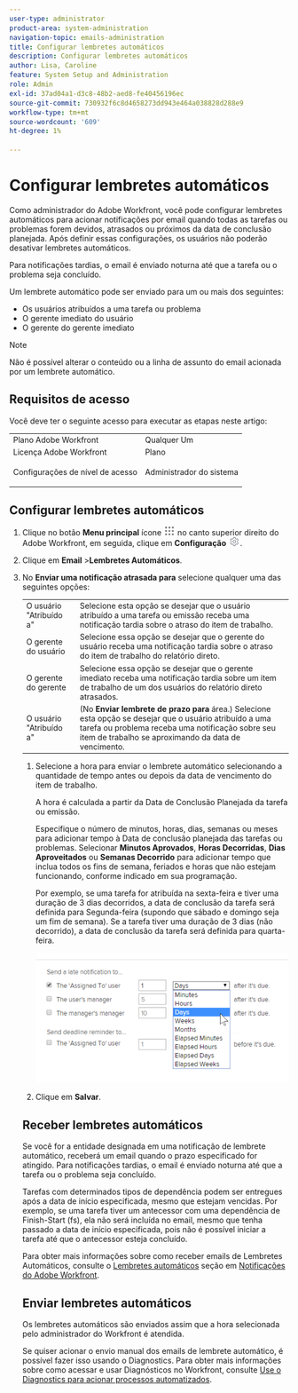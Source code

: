 ```yaml
---
user-type: administrator
product-area: system-administration
navigation-topic: emails-administration
title: Configurar lembretes automáticos
description: Configurar lembretes automáticos
author: Lisa, Caroline
feature: System Setup and Administration
role: Admin
exl-id: 37ad04a1-d3c8-48b2-aed8-fe40456196ec
source-git-commit: 730932f6c8d4658273dd943e464a038828d288e9
workflow-type: tm+mt
source-wordcount: '609'
ht-degree: 1%

---
```


# Configurar lembretes automáticos

<!--DON'T DELETE, DRAFT OR HIDE THIS ARTICLE. IT IS LINKED TO THE PRODUCT, THROUGH THE CONTEXT SENSITIVE HELP LINKS.-->

Como administrador do Adobe Workfront, você pode configurar lembretes automáticos para acionar notificações por email quando todas as tarefas ou problemas forem devidos, atrasados ou próximos da data de conclusão planejada. Após definir essas configurações, os usuários não poderão desativar lembretes automáticos.

Para notificações tardias, o email é enviado noturna até que a tarefa ou o problema seja concluído.

Um lembrete automático pode ser enviado para um ou mais dos seguintes:

* Os usuários atribuídos a uma tarefa ou problema
* O gerente imediato do usuário
* O gerente do gerente imediato

>[!NOTE]
>
>Não é possível alterar o conteúdo ou a linha de assunto do email acionada por um lembrete automático.

## Requisitos de acesso

Você deve ter o seguinte acesso para executar as etapas neste artigo:

<table style="table-layout:auto"> 
 <col> 
 <col> 
 <tbody> 
  <tr> 
   <td role="rowheader">Plano Adobe Workfront</td> 
   <td>Qualquer Um</td> 
  </tr> 
  <tr> 
   <td role="rowheader">Licença Adobe Workfront</td> 
   <td>Plano</td> 
  </tr> 
  <tr> 
   <td role="rowheader">Configurações de nível de acesso</td> 
   <td> <p>Administrador do sistema</p> </td> 
  </tr> 
 </tbody> 
</table>

## Configurar lembretes automáticos

1. Clique no botão **Menu principal** ícone ![](assets/main-menu-icon.png) no canto superior direito do Adobe Workfront, em seguida, clique em **Configuração** ![](assets/gear-icon-settings.png).

1. Clique em **Email** >**Lembretes Automáticos**.

1. No **Enviar uma notificação atrasada para** selecione qualquer uma das seguintes opções:

   <table>
    <tr>
        <td>O usuário "Atribuído a"</td>
        <td>Selecione esta opção se desejar que o usuário atribuído a uma tarefa ou emissão receba uma notificação tardia sobre o atraso do item de trabalho.</td>
        <td></td>
    </tr>
    <tr>
        <td>O gerente do usuário</td>
        <td>Selecione essa opção se desejar que o gerente do usuário receba uma notificação tardia sobre o atraso do item de trabalho do relatório direto.</td>
        <td></td>
    </tr>
    <tr>
        <td>O gerente do gerente</td>
        <td>Selecione essa opção se desejar que o gerente imediato receba uma notificação tardia sobre um item de trabalho de um dos usuários do relatório direto atrasados.</td>
        <td></td>
    </tr>
    <tr>
        <td>O usuário "Atribuído a"</td>
        <td>(No <b>Enviar lembrete de prazo para</b> área.) Selecione esta opção se desejar que o usuário atribuído a uma tarefa ou problema receba uma notificação sobre seu item de trabalho se aproximando da data de vencimento.</td>
        <td></td>
    </tr>
</table>

1. Selecione a hora para enviar o lembrete automático selecionando a quantidade de tempo antes ou depois da data de vencimento do item de trabalho.

   A hora é calculada a partir da Data de Conclusão Planejada da tarefa ou emissão.

   Especifique o número de minutos, horas, dias, semanas ou meses para adicionar tempo à Data de conclusão planejada das tarefas ou problemas. Selecionar **Minutos Aprovados**, **Horas Decorridas**, **Dias Aproveitados** ou **Semanas Decorrido** para adicionar tempo que inclua todos os fins de semana, feriados e horas que não estejam funcionando, conforme indicado em sua programação.

   Por exemplo, se uma tarefa for atribuída na sexta-feira e tiver uma duração de 3 dias decorridos, a data de conclusão da tarefa será definida para Segunda-feira (supondo que sábado e domingo seja um fim de semana). Se a tarefa tiver uma duração de 3 dias (não decorrido), a data de conclusão da tarefa será definida para quarta-feira.

   ![](assets/time-increments-for-automatic-reminder.png)

1. Clique em **Salvar**.

## Receber lembretes automáticos

Se você for a entidade designada em uma notificação de lembrete automático, receberá um email quando o prazo especificado for atingido. Para notificações tardias, o email é enviado noturna até que a tarefa ou o problema seja concluído.

Tarefas com determinados tipos de dependência podem ser entregues após a data de início especificada, mesmo que estejam vencidas. Por exemplo, se uma tarefa tiver um antecessor com uma dependência de Finish-Start (fs), ela não será incluída no email, mesmo que tenha passado a data de início especificada, pois não é possível iniciar a tarefa até que o antecessor esteja concluído.

Para obter mais informações sobre como receber emails de Lembretes Automáticos, consulte o [Lembretes automáticos](../../../workfront-basics/using-notifications/wf-notifications.md#automatic-reminders) seção em [Notificações do Adobe Workfront](../../../workfront-basics/using-notifications/wf-notifications.md).

## Enviar lembretes automáticos

Os lembretes automáticos são enviados assim que a hora selecionada pelo administrador do Workfront é atendida.

Se quiser acionar o envio manual dos emails de lembrete automático, é possível fazer isso usando o Diagnostics. Para obter mais informações sobre como acessar e usar Diagnósticos no Workfront, consulte [Use o Diagnostics para acionar processos automatizados](../../../administration-and-setup/manage-workfront/run-diagnostics/use-diagnostics-to-trigger-automated-processes.md).
